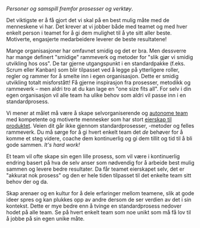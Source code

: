 *Personer og samspill fremfor prosesser og verktøy*.

Det viktigste er å få gjort det vi skal på en best mulig måte med de menneskene vi har. Det krever at vi jobber både med teamet og med hver enkelt person i teamet for å gi dem mulighet til å yte sitt aller beste. Motiverte, engasjerte medarbeidere leverer de beste resultatene!

Mange organisasjoner har omfavnet smidig og det er bra. Men dessverre har mange definert "smidige" rammeverk og metoder for "slik gjør vi smidig utvikling hos oss". De tar gjerne utgangspunkt i en standardpakke (f.eks. Scrum eller Kanban) som blir tilpasset ved å legge på ytterligere roller, regler og rammer for å smelte inn i egen organisasjon. Dette er smidig utvikling totalt misforstått! Få gjerne inspirasjon fra prosesser, metodikk og rammeverk – men aldri tro at du kan lage en "one size fits all". For selv i din egen organisasjon vil alle team ha ulike behov som aldri vil passe inn i en standardprosess.

Vi mener at målet må være å skape selvorganiserende og [autonome team](https://radar.bekk.no/tech2018/prosess-og-kvalitet/autonome-team) med kompetente og motiverte mennesker som har stort [eierskap til produktet](https://radar.bekk.no/tech2018/prosess-og-kvalitet/eierskap-til-produktet). Veien dit går ikke gjennom standardprosesser, -metoder og felles rammeverk. Du må sørge for å gi hvert enkelt team det *de* behøver for å komme et steg videre, coache dem kontinuerlig og gi dem tillit og tid til å bli gode sammen. *It's hard work!* 

Et team vil ofte skape sin egen lille prosess, som vil være i kontinuerlig endring basert på hva de selv anser som nødvendig for å arbeide best mulig sammen og levere bedre resultater. Da får teamet eierskapet selv, det er "akkurat nok prosess" og den er hele tiden tilpasset til det enkelte team sitt behov der og da.

Skap arenaer og en kultur for å dele erfaringer mellom teamene, slik at gode ideer spres og kan plukkes opp av andre dersom de ser verdien av det i sin kontekst. Dette er mye bedre enn å tvinge en standardprosess nedover hodet på alle team. Se på hvert enkelt team som noe unikt som må få lov til å jobbe på sin egen unike måte.
